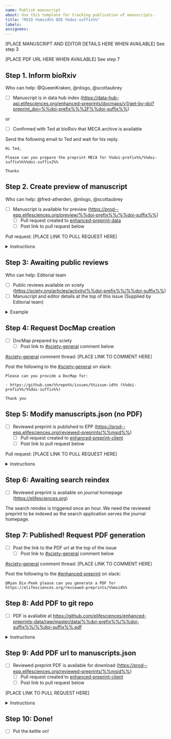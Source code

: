```yaml
---
name: Publish manuscript
about: Use this template for tracking publication of manuscripts.
title: "MSID %%msid%% DOI %%doi-suffix%%"
labels: 
assignees: 
---
```


[PLACE MANUSCRIPT AND EDITOR DETAILS HERE WHEN AVAILABLE] See step 3

[PLACE PDF URL HERE WHEN AVAILABLE] See step 7

## Step 1. Inform bioRxiv

Who can help: @QueenKraken, @nlisgo, @scottaubrey

- [ ] Manuscript is in data hub index (https://data-hub-api.elifesciences.org/enhanced-preprints/docmaps/v1/get-by-doi?preprint_doi=%%doi-prefix%%%2F%%doi-suffix%%)

or

- [ ] Confirmed with Ted at bioRxiv that MECA archive is available

Send the following email to Ted and wait for his reply.

```
Hi Ted,

Please can you prepare the preprint MECA for %%doi-prefix%%/%%doi-suffix%%%%doi-suffix2%%

Thanks
```

## Step 2. Create preview of manuscript

Who can help: @fred-atherden, @nlisgo, @scottaubrey

- [ ] Manuscript is available for preview (https://prod--epp.elifesciences.org/preview/%%doi-prefix%%/%%doi-suffix%%)
    - [ ] Pull request created to [enhanced-preprint-data](https://github.com/elifesciences/enhanced-preprints-data/pulls)
    - [ ] Post link to pull request below

Pull request: [PLACE LINK TO PULL REQUEST HERE]

<details>
<summary>Instructions</summary>

```
git clone git@github.com:elifesciences/enhanced-preprints-data.git
cd enhanced-preprints-data
git checkout -b import-%%doi-suffix%% origin/master
./scripts/fetch_meca_archive.sh %%doi-suffix%% incoming/
./scripts/extract_mecas.sh mecas/ data/
rm -rf incoming/
git add .
git commit -m 'incoming-%%doi-suffix%%'
git push -u origin import-%%doi-suffix%%
```

Create pull request: https://github.com/elifesciences/enhance/compare/master...import-%%doi-suffix%%

Merge in after CI passes and reviewing changes.

Manuscript should be available for preview shortly afterwards.
</details>

## Step 3: Awaiting public reviews

Who can help: Editorial team

- [ ] Public reviews available on sciety (https://sciety.org/articles/activity/%%doi-prefix%%/%%doi-suffix%%)
- [ ] Manuscript and editor details at the top of this issue (Supplied by Editorial team)

<details>
<summary>Example</summary>

```
"msas": "Genetics and Genomics", "Neuroscience"
"msid": "84628"
"version": "1"
"preprintDoi": "10.1101/2022.10.28.514241"
"articleType": "Reviewed Preprint"
"status": "Published from the original preprint after peer review and assessment by eLife."

"Reviewed Preprint posted": "2023-01-02"
"Sent for peer review": "2022-10-28"
"Posted to bioRxiv": "2022-11-21" (link: "Go to bioRxiv": "https://www.biorxiv.org/content/10.1101/2022.10.28.514241v1")

Editors:
Reviewing Editor
Michael B Eisen
University of California, Berkeley, United States
Senior Editor
Michael B Eisen
University of California, Berkeley, United States
```

</details>

## Step 4: Request DocMap creation

- [ ] DocMap prepared by sciety
    - [ ] Post link to [#sciety-general](https://elifesciences.slack.com/archives/C011EQLKP51) comment below

[#sciety-general](https://elifesciences.slack.com/archives/C011EQLKP51) comment thread: [PLACE LINK TO COMMENT HERE]

Post the following to the [#sciety-general](https://elifesciences.slack.com/archives/C011EQLKP51) on slack:

```
Please can you provide a DocMap for:

- https://github.com/%%repo%%/issues/%%issue-id%% (%%doi-prefix%%/%%doi-suffix%%)

Thank you
```

## Step 5: Modify manuscripts.json (no PDF)

- [ ] Reviewed preprint is published to EPP (https://prod--epp.elifesciences.org/reviewed-preprints/%%msid%%)
    - [ ] Pull request created to [enhanced-preprint-client](https://github.com/elifesciences/enhanced-preprints-client/pulls)
    - [ ] Post link to pull request below

Pull request: [PLACE LINK TO PULL REQUEST HERE]

<details>
<summary>Instructions</summary>

Visit: https://github.com/elifesciences/enhanced-preprints-client/edit/master/manuscripts.json
Introduce the following in the `preprints` block:

```
"%%doi-prefix%%/%%doi-suffix%%": {
    "preprintDoi": "%%doi-prefix%%/%%doi-suffix%%",
    "status": {
    "articleType": "Reviewed Preprint",
    "status": "This Reviewed Preprint was published after peer review and assessment by eLife.",
    "timeline": [
        { "name": "Reviewed Preprint posted", "date": "[dateReviewedPreprint]" },
        { "name": "Sent for peer review", "date": "[dateSentForPeerReview]" },
        { "name": "Posted to [preprintServer]", "date": "[datePostedToPreprintServer]", "link": { "url": "[urlPostedOnPreprintServer]", "text": "Go to [preprintServer]" } }
    ]
    },
    "msas": [msa]
}
```

Introduce the following to the `manuscripts` block:

```
"%%msid%%": {
    "msid": "%%msid%%",
    "version": "1",
    "preprintDoi": "%%doi-prefix%%/%%doi-suffix%%"
}
```

and

```
"%%msid%%v1": {
    "msid": "%%msid%%",
    "version": "1",
    "preprintDoi": "%%doi-prefix%%/%%doi-suffix%%"
}
```

Example pull request: https://github.com/elifesciences/enhanced-preprints-client/pull/334/files

Create a new branch for this commit and start a pull request.

We are working on a github action to allow anyone to create the pull request.

Once the pull request is merged in it should be available a few minutes later.

</details>

## Step 6: Awaiting search reindex

- [ ] Reviewed preprint is avaliable on journal homepage (https://elifesciences.org)

The search reindex is triggered once an hour. We need the reviewed preprint to be indexed as the search application serves the journal homepage.

## Step 7: Published! Request PDF generation

- [ ] Post the link to the PDF url at the top of the issue
    - [ ] Post link to [#sciety-general](https://elifesciences.slack.com/archives/C011EQLKP51) comment below

[#sciety-general](https://elifesciences.slack.com/archives/C011EQLKP51) comment thread: [PLACE LINK TO COMMENT HERE]

Post the following to the [#enhanced-preprint](https://elifesciences.slack.com/archives/C03EVJSUA77) on slack:

```
@Ryan Dix-Peek please can you generate a PDF for https://elifesciences.org/reviewed-preprints/%%msid%%
```

## Step 8: Add PDF to git repo

- [ ] PDF is avaliable at https://github.com/elifesciences/enhanced-preprints-data/raw/master/data/%%doi-prefix%%/%%doi-suffix%%/%%doi-suffix%%.pdf

<details>
<summary>Instructions</summary>

Download the PDF and rename to `%%doi-suffix%%.pdf`
Goto: https://github.com/elifesciences/enhanced-preprints-data/upload/master/data/%%doi-prefix%%/%%doi-suffix%%
Upload the file `%%doi-suffix%%.pdf` and commit directly to the master branch

</details>

## Step 9: Add PDF url to manuscripts.json

- [ ] Reviewed preprint PDF is available for download (https://prod--epp.elifesciences.org/reviewed-preprints/%%msid%%)
    - [ ] Pull request created to [enhanced-preprint-client](https://github.com/elifesciences/enhanced-preprints-client/pulls)
    - [ ] Post link to pull request below

[PLACE LINK TO PULL REQUEST HERE]

<details>
<summary>Instructions</summary>

Visit: https://github.com/elifesciences/enhanced-preprints-client/edit/master/manuscripts.json
Introduce the following in the `preprints > %%doi-prefix%%/%%doi-suffix%%` block:

```
"pdfUrl": "https://github.com/elifesciences/enhanced-preprints-data/raw/master/data/%%doi-prefix%%/%%doi-suffix%%/%%doi-suffix%%.pdf"
```

Example pull request: https://github.com/elifesciences/enhanced-preprints-client/pull/379/files

Create a new branch for this commit and start a pull request.

We are working on a github action to allow anyone to create the pull request.

Once the pull request is merged in it should be available a few minutes later.

</details>

## Step 10: Done!

- [ ] Put the kettle on!
